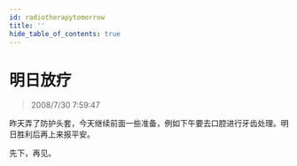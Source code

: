 ```yaml
---
id: radiotherapytomorrow
title: ''
hide_table_of_contents: true
---
```


# 明日放疗

> 2008/7/30 7:59:47

<div style={{color: '#FF0000', fontWeight: '500', fontSize: '18px', textAlign: 'left', lineHeight: '180%'}}>

昨天弄了防护头套，今天继续前面一些准备，例如下午要去口腔进行牙齿处理。明日胜利后再上来报平安。

 

先下，再见。
</div>